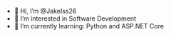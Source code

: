 - 👋 Hi, I’m @JakeIss26
- 👀 I’m interested in Software Development 
- 📗 I’m currently learning: Python and ASP.NET Core

<!---
Jakeee26/Jakeee26 is a ✨ special ✨ repository because its `README.md` (this file) appears on your GitHub profile.
You can click the Preview link to take a look at your changes.
--->
